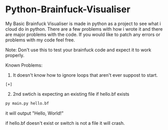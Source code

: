 # Python-Brainfuck-Visualiser
My Basic Brainfuck Visualiser is made in python as a project to see what i cloud do in python.
There are a few problems with how i wrote it and there are major problems with the code.
If you would like to patch any errors or problems with my code feel free.

Note: Don't use this to test your brainfuck code and expect it to work properly.

Known Problems:

1. It doesn't know how to ignore loops that aren't ever suppost to start.
```brainfuck
[+]
```

2. 2nd swtich is expecting an existing file
if hello.bf exists
```bash
py main.py hello.bf
```
it will output "Hello, World!"

if hello.bf doesn't exist or switch is not a file it will crash.
